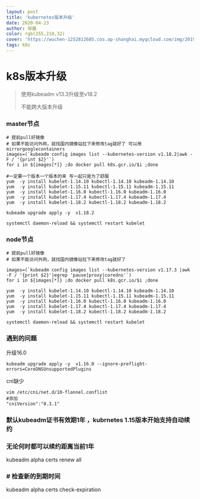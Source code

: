```yaml
---
layout: post
title: 'kubernetes版本升级'
date: 2020-04-23
author: 邬晨
color: rgb(255,210,32)
cover: 'https://wuchen-1252812685.cos.ap-shanghai.myqcloud.com/img/2019-12-04/th.jpg'
tags: k8s
---
```


# k8s版本升级

> 使用kubeadm v13.3升级至v18.2
>
> 不能跨大版本升级

### master节点

```shell
# 提前pull好镜像
# 如果不能访问外网，就找国内镜像站拉下来修改tag就好了 可以用mirrorgooglecontainers
images=(`kubeadm config images list --kubernetes-version v1.18.2|awk -F / '{print $2}'`)
for i in ${images[*]} ;do docker pull k8s.gcr.io/$i ;done

#一定要一个版本一个版本的来 写一起只是为了舒服
yum  -y install kubelet-1.14.10 kubectl-1.14.10 kubeadm-1.14.10
yum  -y install kubelet-1.15.11 kubectl-1.15.11 kubeadm-1.15.11
yum  -y install kubelet-1.16.0 kubectl-1.16.0 kubeadm-1.16.0
yum  -y install kubelet-1.17.4 kubectl-1.17.4 kubeadm-1.17.4
yum  -y install kubelet-1.18.2 kubectl-1.18.2 kubeadm-1.18.2

kubeadm upgrade apply -y  v1.18.2

systemctl daemon-reload && systemctl restart kubelet
```

### node节点

```shell
# 提前pull好镜像
# 如果不能访问外网，就找国内镜像站拉下来修改tag就好了

images=(`kubeadm config images list --kubernetes-version v1.17.3 |awk -F / '{print $2}'|egrep 'pause|proxy|coredns'`)
for i in ${images[*]} ;do docker pull k8s.gcr.io/$i ;done

yum  -y install kubelet-1.14.10 kubectl-1.14.10 kubeadm-1.14.10
yum  -y install kubelet-1.15.11 kubectl-1.15.11 kubeadm-1.15.11
yum  -y install kubelet-1.16.0 kubectl-1.16.0 kubeadm-1.16.0
yum  -y install kubelet-1.17.4 kubectl-1.17.4 kubeadm-1.17.4
yum  -y install kubelet-1.18.2 kubectl-1.18.2 kubeadm-1.18.2

systemctl daemon-reload && systemctl restart kubelet
```



### 遇到的问题

升级16.0

```shell
kubeadm upgrade apply -y  v1.16.0 --ignore-preflight-errors=CoreDNSUnsupportedPlugins
```



cni缺少

```shell
vim /etc/cni/net.d/10-flannel.conflist
#添加
"cniVersion":"0.3.1"
```





### 默认kubeadm证书有效期1年 ，kubrnetes 1.15版本开始支持自动续约

### 无论何时都可以续约距离当前1年
kubeadm alpha certs renew all

### # 检查新的到期时间
kubeadm alpha certs check-expiration
